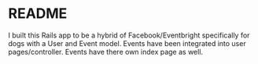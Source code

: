 # README

I built this Rails app to be a hybrid of Facebook/Eventbright specifically for dogs with a User and Event model. Events have been integrated into user pages/controller. Events have there own index page as well.
